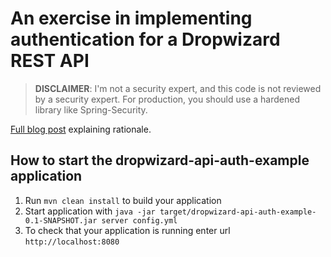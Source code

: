 # An exercise in implementing authentication for a Dropwizard REST API

><b>DISCLAIMER</b>: I'm not a security expert, and this code is not reviewed by a security expert. For production, you should use a hardened library like Spring-Security.

[Full blog post](http://leanjava.co/2018/01/29/exploring-rest-api-authentication-mechanisms/) explaining rationale.

How to start the dropwizard-api-auth-example application
---

1. Run `mvn clean install` to build your application
1. Start application with `java -jar target/dropwizard-api-auth-example-0.1-SNAPSHOT.jar server config.yml`
1. To check that your application is running enter url `http://localhost:8080`
